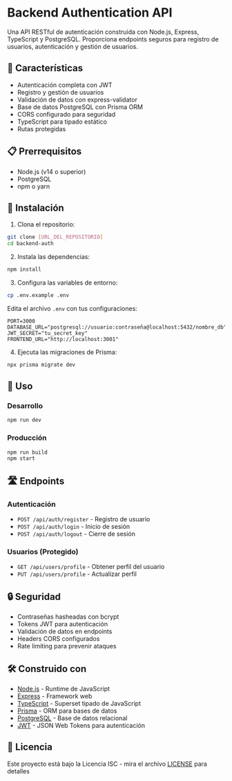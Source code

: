 # Backend Authentication API

Una API RESTful de autenticación construida con Node.js, Express, TypeScript y PostgreSQL. Proporciona endpoints seguros para registro de usuarios, autenticación y gestión de usuarios.

## 🚀 Características

- Autenticación completa con JWT
- Registro y gestión de usuarios
- Validación de datos con express-validator
- Base de datos PostgreSQL con Prisma ORM
- CORS configurado para seguridad
- TypeScript para tipado estático
- Rutas protegidas

## 📋 Prerrequisitos

- Node.js (v14 o superior)
- PostgreSQL
- npm o yarn

## 🔧 Instalación

1. Clona el repositorio:
```bash
git clone [URL_DEL_REPOSITORIO]
cd backend-auth
```

2. Instala las dependencias:
```bash
npm install
```

3. Configura las variables de entorno:
```bash
cp .env.example .env
```
Edita el archivo `.env` con tus configuraciones:
```env
PORT=3000
DATABASE_URL="postgresql://usuario:contraseña@localhost:5432/nombre_db"
JWT_SECRET="tu_secret_key"
FRONTEND_URL="http://localhost:3001"
```

4. Ejecuta las migraciones de Prisma:
```bash
npx prisma migrate dev
```

## 🚀 Uso

### Desarrollo
```bash
npm run dev
```

### Producción
```bash
npm run build
npm start
```

## 🛣️ Endpoints

### Autenticación
- `POST /api/auth/register` - Registro de usuario
- `POST /api/auth/login` - Inicio de sesión
- `POST /api/auth/logout` - Cierre de sesión

### Usuarios (Protegido)
- `GET /api/users/profile` - Obtener perfil del usuario
- `PUT /api/users/profile` - Actualizar perfil

## 🔒 Seguridad

- Contraseñas hasheadas con bcrypt
- Tokens JWT para autenticación
- Validación de datos en endpoints
- Headers CORS configurados
- Rate limiting para prevenir ataques

## 🛠️ Construido con

- [Node.js](https://nodejs.org/) - Runtime de JavaScript
- [Express](https://expressjs.com/) - Framework web
- [TypeScript](https://www.typescriptlang.org/) - Superset tipado de JavaScript
- [Prisma](https://www.prisma.io/) - ORM para bases de datos
- [PostgreSQL](https://www.postgresql.org/) - Base de datos relacional
- [JWT](https://jwt.io/) - JSON Web Tokens para autenticación

## 📄 Licencia

Este proyecto está bajo la Licencia ISC - mira el archivo [LICENSE](LICENSE) para detalles
